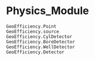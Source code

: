 # Physics_Module

```@docs
GeoEfficiency.Point
GeoEfficiency.source
GeoEfficiency.CylDetector
GeoEfficiency.BoreDetector
GeoEfficiency.WellDetector
GeoEfficiency.Detector
```